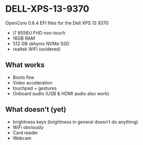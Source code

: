 # DELL-XPS-13-9370

OpenCore 0.6.4 EFI files for the Dell XPS 13 9370

* i7 8556U FHD non-touch
* 16GB RAM
* 512 GB skhynix NVMe SSD
* realtek WiFi (soldered)

## What works
* Boots fine
* Video acceleration
* touchpad + gestures
* Onboard audio (USB & HDMI audio also work)

## What doesn't (yet)
* brightness keys (brightness in general doesn't do anything)
* WiFi obviously
* Card reader
* Webcam
